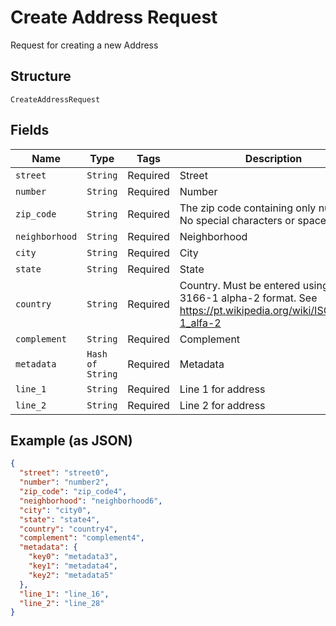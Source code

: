 
# Create Address Request

Request for creating a new Address

## Structure

`CreateAddressRequest`

## Fields

| Name | Type | Tags | Description |
|  --- | --- | --- | --- |
| `street` | `String` | Required | Street |
| `number` | `String` | Required | Number |
| `zip_code` | `String` | Required | The zip code containing only numbers. No special characters or spaces. |
| `neighborhood` | `String` | Required | Neighborhood |
| `city` | `String` | Required | City |
| `state` | `String` | Required | State |
| `country` | `String` | Required | Country. Must be entered using ISO 3166-1 alpha-2 format. See https://pt.wikipedia.org/wiki/ISO_3166-1_alfa-2 |
| `complement` | `String` | Required | Complement |
| `metadata` | `Hash of String` | Required | Metadata |
| `line_1` | `String` | Required | Line 1 for address |
| `line_2` | `String` | Required | Line 2 for address |

## Example (as JSON)

```json
{
  "street": "street0",
  "number": "number2",
  "zip_code": "zip_code4",
  "neighborhood": "neighborhood6",
  "city": "city0",
  "state": "state4",
  "country": "country4",
  "complement": "complement4",
  "metadata": {
    "key0": "metadata3",
    "key1": "metadata4",
    "key2": "metadata5"
  },
  "line_1": "line_16",
  "line_2": "line_28"
}
```

